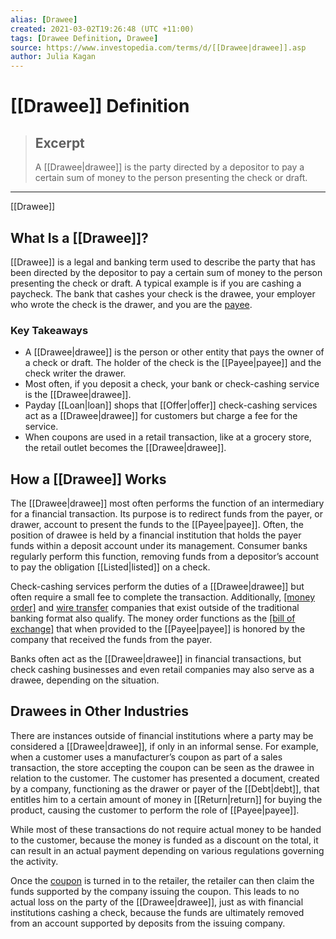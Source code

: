 ```yaml
---
alias: [Drawee]
created: 2021-03-02T19:26:48 (UTC +11:00)
tags: [Drawee Definition, Drawee]
source: https://www.investopedia.com/terms/d/[[Drawee|drawee]].asp
author: Julia Kagan
---
```


# [[Drawee]] Definition

> ## Excerpt
> A [[Drawee|drawee]] is the party directed by a depositor to pay a certain sum of money to the person presenting the check or draft.

---

[[Drawee]]
## What Is a [[Drawee]]?

[[Drawee]] is a legal and banking term used to describe the party that has been directed by the depositor to pay a certain sum of money to the person presenting the check or draft. A typical example is if you are cashing a paycheck. The bank that cashes your check is the drawee, your employer who wrote the check is the drawer, and you are the [payee](https://www.investopedia.com/terms/p/[[Payee|payee]].asp).

### Key Takeaways

-   A [[Drawee|drawee]] is the person or other entity that pays the owner of a check or draft. The holder of the check is the [[Payee|payee]] and the check writer the drawer.
-   Most often, if you deposit a check, your bank or check-cashing service is the [[Drawee|drawee]].
-   Payday [[Loan|loan]] shops that [[Offer|offer]] check-cashing services act as a [[Drawee|drawee]] for customers but charge a fee for the service.
-   When coupons are used in a retail transaction, like at a grocery store, the retail outlet becomes the [[Drawee|drawee]]. 

## How a [[Drawee]] Works

The [[Drawee|drawee]] most often performs the function of an intermediary for a financial transaction. Its purpose is to redirect funds from the payer, or drawer, account to present the funds to the [[Payee|payee]]. Often, the position of drawee is held by a financial institution that holds the payer funds within a deposit account under its management. Consumer banks regularly perform this function, removing funds from a depositor’s account to pay the obligation [[Listed|listed]] on a check.

Check-cashing services perform the duties of a [[Drawee|drawee]] but often require a small fee to complete the transaction. Additionally, [[money order]](https://www.investopedia.com/terms/m/money-order.asp) and [wire transfer](https://www.investopedia.com/terms/w/wiretransfer.asp) companies that exist outside of the traditional banking format also qualify. The money order functions as the [[bill of exchange]](https://www.investopedia.com/terms/b/billofexchange.asp) that when provided to the [[Payee|payee]] is honored by the company that received the funds from the payer.

Banks often act as the [[Drawee|drawee]] in financial transactions, but check cashing businesses and even retail companies may also serve as a drawee, depending on the situation.

## Drawees in Other Industries

There are instances outside of financial institutions where a party may be considered a [[Drawee|drawee]], if only in an informal sense. For example, when a customer uses a manufacturer’s coupon as part of a sales transaction, the store accepting the coupon can be seen as the drawee in relation to the customer. The customer has presented a document, created by a company, functioning as the drawer or payer of the [[Debt|debt]], that entitles him to a certain amount of money in [[Return|return]] for buying the product, causing the customer to perform the role of [[Payee|payee]].

While most of these transactions do not require actual money to be handed to the customer, because the money is funded as a discount on the total, it can result in an actual payment depending on various regulations governing the activity.

Once the [coupon](https://www.investopedia.com/terms/c/coupon.asp) is turned in to the retailer, the retailer can then claim the funds supported by the company issuing the coupon. This leads to no actual loss on the party of the [[Drawee|drawee]], just as with financial institutions cashing a check, because the funds are ultimately removed from an account supported by deposits from the issuing company.
